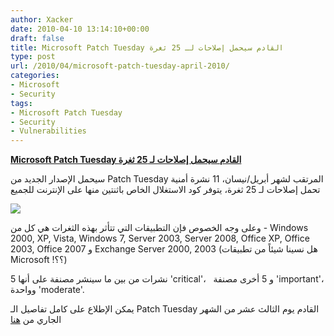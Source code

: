 ```yaml
---
author: Xacker
date: 2010-04-10 13:14:10+00:00
draft: false
title: Microsoft Patch Tuesday القادم سيحمل إصلاحات لـ 25 ثغرة
type: post
url: /2010/04/microsoft-patch-tuesday-april-2010/
categories:
- Microsoft
- Security
tags:
- Microsoft Patch Tuesday
- Security
- Vulnerabilities
---
```


[**Microsoft Patch Tuesday القادم سيحمل إصلاحات لـ 25 ثغرة**](https://www.it-scoop.com/2010/04/microsoft-patch-tuesday-april-2010/)


سيحمل الإصدار الجديد من Patch Tuesday المرتقب لشهر أبريل/نيسان، 11 نشرة أمنية تحمل إصلاحات لـ 25 ثغرة، يتوفر كود الاستغلال الخاص باثنتين منها على الإنترنت للجميع


[![](https://www.it-scoop.com/wp-content/uploads/2010/04/Patch-tuesday.jpg)
](https://www.it-scoop.com/2010/04/microsoft-patch-tuesday-april-2010/)


وعلى وجه الخصوص فإن التطبيقات التي تتأثر بهذه الثغرات هي كل من - Windows 2000, XP, Vista, Windows 7, Server 2003, Server 2008, Office XP, Office 2003, Office 2007 و Exchange Server 2000, 2003 (هل نسينا شيئاً من تطبيقات Microsoft !؟؟)

5 نشرات من بين ما سينشر مصنفة على أنها 'critical'،   و 5 أخرى مصنفة 'important'، وواحدة 'moderate'.

يمكن الإطلاع على كامل تفاصيل الـ Patch Tuesday القادم يوم الثالث عشر من الشهر الجاري من [هنا](http://www.microsoft.com/technet/security/bulletin/ms10-apr.mspx)
